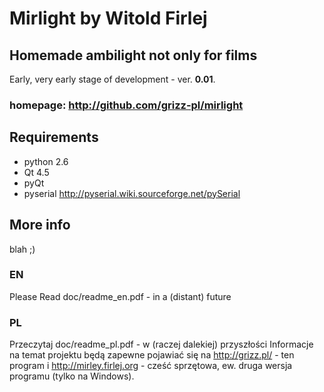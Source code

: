 Mirlight by Witold Firlej
=========================

## Homemade ambilight not only for films
Early, very early stage of development - ver. **0.01**.
### homepage: <http://github.com/grizz-pl/mirlight>

Requirements
------------

*  python 2.6
*  Qt 4.5
*  pyQt
*  pyserial <http://pyserial.wiki.sourceforge.net/pySerial>

More info
---------

blah ;)

### EN
Please Read doc/readme_en.pdf - in a (distant) future

### PL
Przeczytaj doc/readme_pl.pdf - w (raczej dalekiej) przyszłości
Informacje na temat projektu będą zapewne pojawiać się na <http://grizz.pl/> - ten program i <http://mirley.firlej.org> - cześć sprzętowa, ew. druga wersja programu (tylko na Windows).

